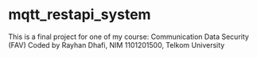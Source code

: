 # mqtt_restapi_system
This is a final project for one of my course: Communication Data Security (FAV)
Coded by Rayhan Dhafi, NIM 1101201500, Telkom University
